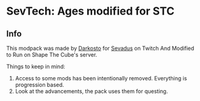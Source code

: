 # SevTech: Ages modified for STC

## Info
This modpack was made by [Darkosto](https://www.twitch.tv/darkosto) for [Sevadus](https://www.twitch.tv/sevadus) on Twitch And Modified to Run on Shape The Cube's server.  

Things to keep in mind:

1. Access to some mods has been intentionally removed.  Everything is progression based.
2. Look at the advancements, the pack uses them for questing. 
